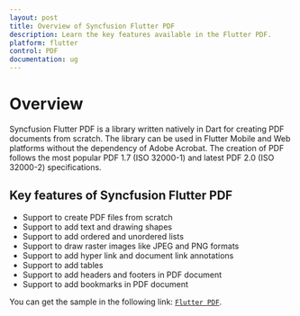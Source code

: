 ```yaml
---
layout: post
title: Overview of Syncfusion Flutter PDF
description: Learn the key features available in the Flutter PDF.
platform: flutter
control: PDF
documentation: ug
---
```


# Overview

Syncfusion Flutter PDF is a library written natively in Dart for creating PDF documents from scratch. The library can be used in Flutter Mobile and Web platforms without the dependency of Adobe Acrobat. The creation of PDF follows the most popular PDF 1.7 (ISO 32000-1) and latest PDF 2.0 (ISO 32000-2) specifications.

## Key features of Syncfusion Flutter PDF

* Support to create PDF files from scratch
* Support to add text and drawing shapes
* Support to add ordered and unordered lists
* Support to draw raster images like JPEG and PNG formats
* Support to add hyper link and document link annotations
* Support to add tables
* Support to add headers and footers in PDF document
* Support to add bookmarks in PDF document

You can get the sample in the following link: [`Flutter PDF`](https://github.com/syncfusion/flutter-examples).